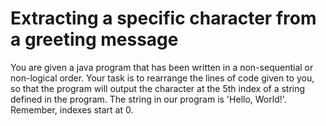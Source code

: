 # Extracting a specific character from a greeting message

You are given a java program that has been written in a non-sequential or non-logical order. Your task is to rearrange the lines of code given to you, so that the program will output the character at the 5th index of a string defined in the program. The string in our program is 'Hello, World!'. Remember, indexes start at 0.
